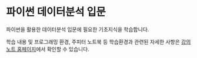 파이썬 데이터분석 입문
===

파이썬을 활용한 데이터분석 입문에 필요한 기초지식을 학습합니다.

학습 내용 및 프로그래밍 환경, 주피터 노트북 등 학습환경과 관련된 자세한 사항은 
[강의노트 홈페이지](https://formal.hknu.ac.kr/Gongsu-DataSci/)에서 
확인할 수 있습니다.